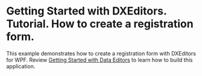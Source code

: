 # Getting Started with DXEditors. Tutorial. How to create a registration form.


<p>This example demonstrates how to create a registration form with DXEditors for WPF. Review <a href="https://documentation.devexpress.com/#WPF/CustomDocument17675">Getting Started with Data Editors</a> to learn how to build this application.</p>

<br/>


